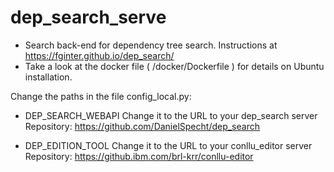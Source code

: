 # dep_search_serve

* Search back-end for dependency tree search. Instructions at https://fginter.github.io/dep_search/
* Take a look at the docker file ( /docker/Dockerfile ) for details on Ubuntu installation.

Change the paths in the file config_local.py:

* DEP_SEARCH_WEBAPI
Change it to the URL to your dep_search server 
Repository: https://github.com/DanielSpecht/dep_search

* DEP_EDITION_TOOL
Change it to the URL to your conllu_editor server
Repository: https://github.ibm.com/brl-krr/conllu-editor
